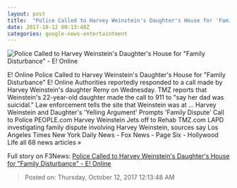 ```yaml
---
layout: post
title:  "Police Called to Harvey Weinstein's Daughter's House for 'Family Disturbance' - E! Online"
date: 2017-10-12 00:13:48Z
categories: google-news-entertaintment
---
```


![Police Called to Harvey Weinstein's Daughter's House for "Family Disturbance" - E! Online](http://akns-images.eonline.com/eol_images/Entire_Site/201796/rs_600x600-171006064123-600.Harvey-Weinstein-JR-100617.jpg?downsize=450:*&crop=450:350;left,top)

E! Online Police Called to Harvey Weinstein's Daughter's House for "Family Disturbance" E! Online Authorities reportedly responded to a call made by Harvey Weinstein's daughter Remy on Wednesday. TMZ reports that Weinstein's 22-year-old daughter made the call to 911 to "say her dad was suicidal." Law enforcement tells the site that Weinstein was at ... Harvey Weinstein and Daughter's 'Yelling Argument' Prompts 'Family Dispute' Call to Police PEOPLE.com Harvey Weinstein Jets off to Rehab TMZ.com LAPD investigating family dispute involving Harvey Weinstein, sources say Los Angeles Times New York Daily News - Fox News - Page Six - Hollywood Life all 68 news articles »


Full story on F3News: [Police Called to Harvey Weinstein's Daughter's House for "Family Disturbance" - E! Online](http://www.f3nws.com/n/k4qPjE)

> Posted on: Thursday, October 12, 2017 12:13:48 AM
